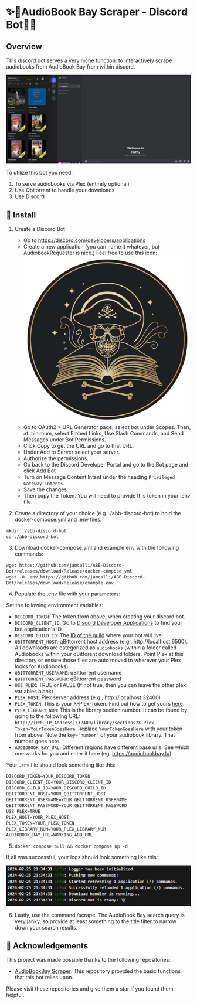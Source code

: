 # ✨🤖AudioBook Bay Scraper - Discord Bot🤖✨

## Overview

This discord bot serves a very niche function: to interactively scrape audiobooks from AudioBook Bay from within discord. 

![Demo GIF](./docs/images/abb-discord-demo.gif)

To utilize this bot you need:
1. To serve audiobooks via Plex (entirely optional)
2. Use Qbitorrent to handle your downloads
3. Use Discord

## 🏁 Install

1. Create a Discord Bot
   - Go to https://discord.com/developers/applications
   - Create a new application (you can name it whatever, but AudiobookRequester is nice.) Feel free to use this icon: ![](./docs/images/ABB-Discord.png)
   - Go to OAuth2 > URL Generator page, select bot under Scopes. Then, at minimum, select Embed Links, Use Slash Commands, and Send Messages under Bot Permissions.
   - Click Copy to get the URL and go to that URL.
   - Under Add to Server select your server.
   - Authorize the permissions.
   - Go back to the Discord Developer Portal and go to the Bot page and click Add Bot
   - Turn on Message Content Intent under the heading `Privileged Gateway Intents`.
   - Save the changes.
   - Then copy the Token. You will need to provide this token in your .env file.

2. Create a directory of your choice (e.g. ./abb-discord-bot) to hold the docker-compose.yml and .env files:

```shell
mkdir ./abb-discord-bot
cd ./abb-discord-bot 
```

  3. Download docker-compose.yml and example.env with the following commands:

```
wget https://github.com/jamcalli/ABB-Discord-Bot/releases/download/Release/docker-compose.yml
wget -O .env https://github.com/jamcalli/ABB-Discord-Bot/releases/download/Release/example.env
```
  4. Populate the .env file with your parameters:

Set the following environment variables:

- `DISCORD_TOKEN`: The token from above, when creating your discord bot.
- `DISCORD_CLIENT_ID`: Go to [Discord Developer Applications](https://discord.com/developers/applications) to find your bot application's ID.
- `DISCORD_GUILD_ID`: The [ID of the guild](https://en.wikipedia.org/wiki/Template:Discord_channel#:~:text=To%20get%20the%20channel%2Fserver,to%20get%20the%20guild%20ID.) where your bot will live.
- `QBITTORRENT_HOST`: qBittorrent host address (e.g., http://localhost:6500). All downloads are categorized as `audiobooks` (within a folder called Audiobooks within your qBittorent download folders. Point Plex at this directory or ensure those files are auto moved to wherever your Plex looks for Audiobooks).
- `QBITTORRENT_USERNAME`: qBittorrent username
- `QBITTORRENT_PASSWORD`: qBittorrent password
- `USE_PLEX`: TRUE or FALSE (If not true, then you can leave the other plex variables blank)
- `PLEX_HOST`: Plex server address (e.g., http://localhost:32400)
- `PLEX_TOKEN`: This is your X-Plex-Token. Find out how to get yours [here](https://support.plex.tv/articles/204059436-finding-an-authentication-token-x-plex-token/).
- `PLEX_LIBRARY_NUM`: This is the library section number. It can be found by going to the following URL: `http://[PMS_IP_Address]:32400/library/sections?X-Plex-Token=YourTokenGoesHere`. Replace `YourTokenGoesHere` with your token from above. Note the `key="number"` of your audiobook library. That number goes here.
- `AUDIOBOOK_BAY_URL`: Different regions have different base urls. See which one works for you and enter it here (eg. https://audiobookbay.lu).

Your `.env` file should look something like this:

```env
DISCORD_TOKEN=YOUR_DISCORD_TOKEN
DISCORD_CLIENT_ID=YOUR_DISCORD_CLIENT_ID
DISCORD_GUILD_ID=YOUR_DISCORD_GUILD_ID
QBITTORRENT_HOST=YOUR_QBITTORRENT_HOST
QBITTORRENT_USERNAME=YOUR_QBITTORRENT_USERNAME
QBITTORRENT_PASSWORD=YOUR_QBITTORRENT_PASSWORD
USE_PLEX=TRUE
PLEX_HOST=YOUR_PLEX_HOST
PLEX_TOKEN=YOUR_PLEX_TOKEN
PLEX_LIBRARY_NUM=YOUR_PLEX_LIBRARY_NUM
AUDIOBOOK_BAY_URL=WORKING_ABB_URL
```
5. `docker compose pull && docker compose up -d`

If all was successful, your logs should look something like this:

![Demo GIF](./docs/images/abb-discord-init-logs.JPG)

6. Lastly, use the command /scrape. The AudioBook Bay search query is very janky, so provide at least something to the title filter to narrow down your search results.

## 🙏 Acknowledgements

This project was made possible thanks to the following repositories:

- [AudioBookBay Scraper](https://github.com/licavalentin/audiobookbay): This repository provided the basic functions that this bot relies upon.

Please visit these repositories and give them a star if you found them helpful.
